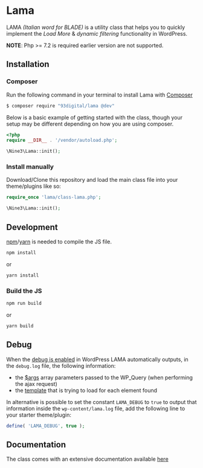 # Lama

LAMA _(Italian word for BLADE)_ is a utility class that helps you to quickly implement the _Load More_ & _dynamic filtering_ functionality in WordPress.

**NOTE**: Php >= 7.2 is required earlier version are not supported.

## Installation

### Composer

Run the following command in your terminal to install Lama with [Composer](https://getcomposer.org/)

```bash
$ composer require "93digital/lama @dev"
```

Below is a basic example of getting started with the class, though your setup may be different depending on how you are using composer.

```php
<?php
require __DIR__ . '/vendor/autoload.php';

\Nine3\Lama::init();
```

### Install manually

Download/Clone this repository and load the main class file into your theme/plugins like so:

```php
require_once 'lama/class-lama.php';

\Nine3\Lama::init();
```

## Development

[npm](https://www.npmjs.com/)/[yarn](https://yarnpkg.com/lang/en/) is needed to compile the JS file.

```bash
npm install
```

or

```bash
yarn install
```

### Build the JS

```bash
npm run build
```

or

```bash
yarn build
```

## Debug

When the [debug is enabled](https://codex.wordpress.org/Debugging_in_WordPress) in WordPress LAMA automatically outputs, in the `debug.log` file, the following information:

- the [\$args](/docs/HOOKS-FILTERS.html#wp-query-parameters) array parameters passed to the WP_Query (when performing the ajax request)
- the [template](/docs/USAGE.html#use-lama-with-custom-wp-query) that is trying to load for each element found

In alternative is possible to set the constant `LAMA_DEBUG` to `true` to output that information inside the `wp-content/lama.log` file, add the following line to your starter theme/plugin:

```php
define( 'LAMA_DEBUG', true );
```

## Documentation

The class comes with an extensive documentation available [here](https://93digital.gitlab.io/lama/)
